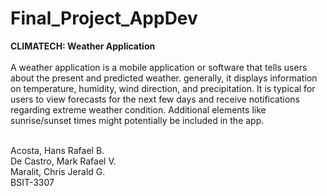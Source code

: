 # Final_Project_AppDev

<b>CLIMATECH: Weather Application</b><br><br>
A weather application is a mobile application or software that tells users about the present and predicted weather. generally, it displays information on temperature, humidity, wind direction, and precipitation. It is typical for users to view forecasts for the next few days and receive notifications regarding extreme weather condition. Additional elements like sunrise/sunset times might potentially be included in the app.
<br></br>

Acosta, Hans Rafael B.<br>
De Castro, Mark Rafael V.<br>
Maralit, Chris Jerald G.<br>
BSIT-3307 
